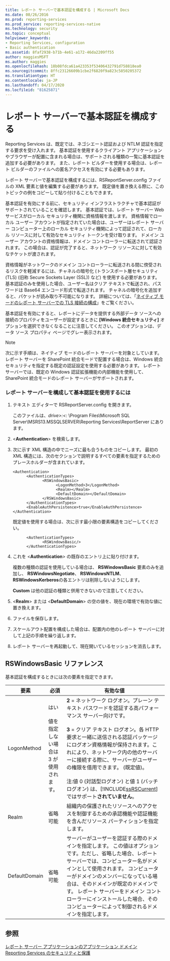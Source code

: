 ```yaml
---
title: レポート サーバーで基本認証を構成する | Microsoft Docs
ms.date: 08/26/2016
ms.prod: reporting-services
ms.prod_service: reporting-services-native
ms.technology: security
ms.topic: conceptual
helpviewer_keywords:
- Reporting Services, configuration
- Basic authentication
ms.assetid: 8faf2938-b71b-4e61-a172-46da2209ff55
author: maggiesMSFT
ms.author: maggies
ms.openlocfilehash: 18b08fdca61a423353f53406432791d758818ea0
ms.sourcegitcommit: 8ffc23126609b1cbe2f6820f9a823c5850205372
ms.translationtype: HT
ms.contentlocale: ja-JP
ms.lasthandoff: 04/17/2020
ms.locfileid: "81625871"
---
```

# <a name="configure-basic-authentication-on-the-report-server"></a>レポート サーバーで基本認証を構成する
  Reporting Services は、既定では、ネゴシエート認証および NTLM 認証を指定する要求を受け入れます。 基本認証を使用するクライアント アプリケーションやブラウザーが配置に含まれる場合は、サポートされる種類の一覧に基本認証を追加する必要があります。 また、レポート ビルダーを使用する場合は、レポート ビルダーのファイルへの匿名アクセスを有効にする必要もあります。  
  
 レポート サーバーで基本認証を構成するには、RSReportServer.config ファイルの XML 要素と値を編集する必要があります。 既定値を置き換える際に、このトピックの例をコピーして貼り付けることもできます。  
  
 基本認証を有効にする前に、セキュリティ インフラストラクチャで基本認証がサポートされていることを確認します。 基本認証では、レポート サーバー Web サービスがローカル セキュリティ機関に資格情報を渡します。 資格情報でローカル ユーザー アカウントが指定されていた場合は、ユーザーはレポート サーバー コンピューター上のローカル セキュリティ機関によって認証されて、ローカル リソースに対して有効なセキュリティ トークンを受け取ります。 ドメイン ユーザー アカウントの資格情報は、ドメイン コントローラーに転送されて認証されます。 この場合は、認証が完了すると、ネットワーク リソースに対して有効なチケットが渡されます。  
  
 資格情報がネットワークのドメイン コントローラーに転送される間に傍受されるリスクを軽減するには、チャネルの暗号化 (トランスポート層セキュリティ (TLS) (旧称 Secure Sockets Layer (SSL)) など) を使用する必要があります。 基本認証のみを使用した場合、ユーザー名はクリア テキストで転送され、パスワードは Base64 エンコード形式で転送されます。 チャネルの暗号化を追加すると、パケットが読み取り不可能になります。 詳細については、「[ネイティブ モードのレポート サーバーでの TLS 接続の構成](../../reporting-services/security/configure-ssl-connections-on-a-native-mode-report-server.md)」をご覧ください。  
  
 基本認証を有効にすると、レポートにデータを提供する外部データ ソースへの接続のプロパティをユーザーが設定するときに **[Windows 統合セキュリティ]** オプションを選択できなくなることに注意してください。 このオプションは、データ ソース プロパティ ページでグレー表示されます。  
  
> [!NOTE]  
>  次に示す手順は、ネイティブ モードのレポート サーバーを対象としています。 レポート サーバーを SharePoint 統合モードで配置する場合は、Windows 統合セキュリティを指定する既定の認証設定を使用する必要があります。 レポート サーバーでは、既定の Windows 認証拡張機能の内部機能を使用して、SharePoint 統合モードのレポート サーバーがサポートされます。  
  
### <a name="to-configure-a-report-server-to-use-basic-authentication"></a>レポート サーバーを構成して基本認証を使用するには  
  
1.  テキスト エディターで RSReportServer.config を開きます。  
  
     このファイルは、*drive>:\<:* \Program Files\Microsoft SQL Server\MSRS13.MSSQLSERVER\Reporting Services\ReportServer にあります。  
  
2.  \<**Authentication**> を検索します。  
  
3.  次に示す XML 構造の中でニーズに最も合うものをコピーします。 最初の XML 構造には、次のセクションで説明するすべての要素を指定するためのプレースホルダーが含まれています。  
  
    ```  
    <Authentication>  
          <AuthenticationTypes>  
                 <RSWindowsBasic>  
                       <LogonMethod>3</LogonMethod>  
                       <Realm></Realm>  
                       <DefaultDomain></DefaultDomain>  
                 </RSWindowsBasic>  
          </AuthenticationTypes>  
          <EnableAuthPersistence>true</EnableAuthPersistence>  
    </Authentication>  
    ```  
  
     既定値を使用する場合は、次に示す最小限の要素構造をコピーしてください。  
  
    ```  
          <AuthenticationTypes>  
                 <RSWindowsBasic/>  
          </AuthenticationTypes>  
    ```  
  
4.  これを \<**Authentication**> の既存のエントリ上に貼り付けます。  
  
     複数の種類の認証を使用している場合は、 **RSWindowsBasic** 要素のみを追加し、 **RSWindowsNegotiate**、 **RSWindowsNTLM**、 **RSWindowsKerberos**の各エントリは削除しないようにします。  
  
     **Custom** は他の認証の種類と併用できないので注意してください。  
  
5.  \<**Realm**> または \<**DefaultDomain**> の空の値を、現在の環境で有効な値に置き換えます。  
  
6.  ファイルを保存します。  
  
7.  スケールアウト配置を構成した場合は、配置内の他のレポート サーバーに対して上記の手順を繰り返します。  
  
8.  レポート サーバーを再起動して、現在開いているセッションを消去します。  
  
## <a name="rswindowsbasic-reference"></a>RSWindowsBasic リファレンス  
 基本認証を構成するときには次の要素を指定できます。  
  
|要素|必須|有効な値|  
|-------------|--------------|------------------|  
|LogonMethod|はい<br /><br /> 値を指定しない場合は 3 が使用されます。|**2** = ネットワーク ログオン。プレーン テキスト パスワードを認証する高パフォーマンス サーバー向けです。<br /><br /> **3** = クリア テキスト ログオン。各 HTTP 要求と一緒に送信される認証パッケージにログオン資格情報が保持されます。これにより、ネットワーク内の他のサーバーに接続する際に、サーバーがユーザーの権限を借用できます。 (既定値)。<br /><br /> 注:値 0 (対話型ログオン) と値 1 (バッチ ログオン) は、[!INCLUDE[ssRSCurrent](../../includes/ssrscurrent-md.md)] ではサポート**されていません**。|  
|Realm|省略可能|組織内の保護されたリソースへのアクセスを制御するための承認機能や認証機能を含んだリソース パーティションを指定します。|  
|DefaultDomain|省略可能|サーバーがユーザーを認証する際のドメインを指定します。 この値はオプションです。ただし、省略した場合、レポート サーバーでは、コンピューター名がドメインとして使用されます。 コンピューターがドメインのメンバーになっている場合は、そのドメインが既定のドメインです。 レポート サーバーをドメイン コントローラーにインストールした場合、そのコンピューターによって制御されるドメインを指定します。|  
  
## <a name="see-also"></a>参照  
 [レポート サーバー アプリケーションのアプリケーション ドメイン](../../reporting-services/report-server/application-domains-for-report-server-applications.md)   
 [Reporting Services のセキュリティと保護](../../reporting-services/security/reporting-services-security-and-protection.md)  
  
  
